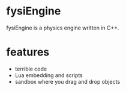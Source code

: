 # fysiEngine
fysiEngine is a physics engine written in C++. 

# features
- terrible code
- Lua embedding and scripts
- sandbox where you drag and drop objects
